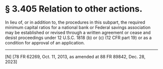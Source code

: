 # § 3.405   Relation to other actions.

In lieu of, or in addition to, the procedures in this subpart, the required minimum capital ratios for a national bank or Federal savings association may be established or revised through a written agreement or cease and desist proceedings under 12 U.S.C. 1818 (b) or (c) (12 CFR part 19) or as a condition for approval of an application.



---

[N] [78 FR 62269, Oct. 11, 2013, as amended at 88 FR 89842, Dec. 28, 2023]






